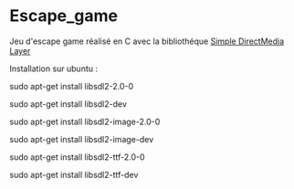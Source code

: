 # Escape_game
Jeu d'escape game réalisé en C avec la bibliothéque [Simple DirectMedia Layer](https://www.libsdl.org)

Installation sur ubuntu :

sudo apt-get install libsdl2-2.0-0

sudo apt-get install libsdl2-dev

sudo apt-get install libsdl2-image-2.0-0

sudo apt-get install libsdl2-image-dev

sudo apt-get install libsdl2-ttf-2.0-0

sudo apt-get install libsdl2-ttf-dev
